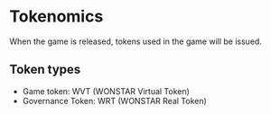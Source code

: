 # Tokenomics

When the game is released, tokens used in the game will be issued.

## Token types

- Game token: WVT (WONSTAR Virtual Token)
- Governance Token: WRT (WONSTAR Real Token)
